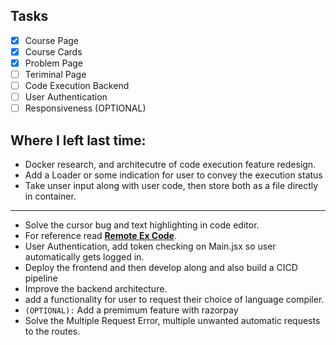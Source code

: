 ## Tasks

-   [x] Course Page
-   [x] Course Cards
-   [x] Problem Page
-   [ ] Teriminal Page
-   [ ] Code Execution Backend
-   [ ] User Authentication
-   [ ] Responsiveness (OPTIONAL)

## Where I left last time:

-   Docker research, and architecutre of code execution feature redesign.
-   Add a Loader or some indication for user to convey the execution status
-   Take unser input along with user code, then store both as a file directly in container.

---

-   Solve the cursor bug and text highlighting in code editor.
-   For reference read [**Remote Ex Code**](https://github.com/Tushar3099/Remote-Executor/blob/main/rce-server/server/api/services/code.service.js).
-   User Authentication, add token checking on Main.jsx so user automatically gets logged in.
-   Deploy the frontend and then develop along and also build a CICD pipeline
-   Improve the backend architecture.
-   add a functionality for user to request their choice of language compiler.
-   `(OPTIONAL):` Add a premimum feature with razorpay
-   Solve the Multiple Request Error, multiple unwanted automatic requests to the routes.
